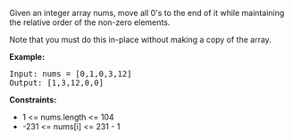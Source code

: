 Given an integer array nums, move all 0's to the end of it while maintaining the relative order of the non-zero elements.

Note that you must do this in-place without making a copy of the array.


**Example:**
<pre>
Input: nums = [0,1,0,3,12]
Output: [1,3,12,0,0]
</pre>

**Constraints:**

- 1 <= nums.length <= 104
- -231 <= nums[i] <= 231 - 1

